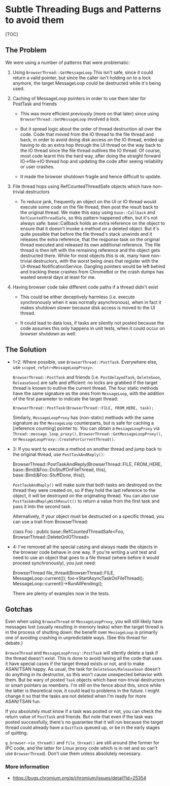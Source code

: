 # Subtle Threading Bugs and Patterns to avoid them

[TOC]

## The Problem
We were using a number of patterns that were problematic:

1. Using `BrowserThread::GetMessageLoop` This isn't safe, since it could return
   a valid pointer, but since the caller isn't holding on to a lock anymore, the
   target MessageLoop could be destructed while it's being used.
   
1. Caching of MessageLoop pointers in order to use them later for PostTask and friends

   * This was more efficient previously (more on that later) since using
     `BrowserThread::GetMessageLoop` involved a lock.
   
   * But it spread logic about the order of thread destruction all over the
     code.  Code that moved from the IO thread to the file thread and back, in
     order to avoid doing disk access on the IO thread, ended up having to do an
     extra hop through the UI thread on the way back to the IO thread since the
     file thread outlives the IO thread.  Of course, most code learnt this the
     hard way, after doing the straight forward IO->file->IO thread hop and
     updating the code after seeing reliability or user crashes.

   * It made the browser shutdown fragile and hence difficult to update.
   
1. File thread hops using RefCountedThreadSafe objects which have non-trivial
   destructors

   * To reduce jank, frequently an object on the UI or IO thread would execute
     some code on the file thread, then post the result back to the original
     thread.  We make this easy using `base::Callback` and
     `RefCountedThreadSafe`, so this pattern happened often, but it's not always
     safe: base::Callback holds an extra reference on the object to ensure that
     it doesn't invoke a method on a deleted object.  But it's quite possible
     that before the file thread's stack unwinds and it releases the extra
     reference, that the response task on the original thread executed and
     released its own additional reference.  The file thread is then left with
     the remaining reference and the object gets destructed there.  While for
     most objects this is ok, many have non-trivial destructors, with the worst
     being ones that register with the UI-thread NotificationService.  Dangling
     pointers would be left behind and tracking these crashes from ChromeBot or
     the crash dumps has wasted several days at least for me.

1. Having browser code take different code paths if a thread didn't exist

   * This could be either deceptively harmless (i.e. execute synchronously when
     it was normally asynchronous), when in fact it makes shutdown slower
     because disk access is moved to the UI thread.
 
   * It could lead to data loss, if tasks are silently not posted because the
     code assumes this only happens in unit tests, when it could occur on
     browser shutdown as well.

## The Solution

* 1+2: Where possible, use `BrowserThread::PostTask`. Everywhere else, use
  `scoped_refptr<MessageLoopProxy>`.

  `BrowserThread::PostTask` and friends (i.e. `PostDelayedTask`, `DeleteSoon`,
  `ReleaseSoon`) are safe and efficient: no locks are grabbed if the target
  thread is known to outlive the current thread.  The four static methods have
  the same signature as the ones from `MessageLoop`, with the addition of the
  first parameter to indicate the target thread:

    `BrowserThread::PostTask(BrowserThread::FILE, FROM_HERE, task);`

  Similarly, `MessageLoopProxy` has (non-static) methods with the same signature
  as the `MessageLoop` counterparts, but is safe for caching a [reference
  counting] pointer to. You can obtain a `MessageLoopProxy` via
  `Thread::message_loop_proxy()`, `BrowserThread::GetMessageLoopProxy()`, or
  `MessageLoopProxy::CreateForCurrentThread()`.

* 3: If you want to execute a method on another thread and jump back to the
  original thread, use `PostTaskAndReply()`:

    BrowserThread::PostTaskAndReply(BrowserThread::FILE, FROM_HERE,
                                    base::Bind(&Foo::DoStuffOnFileThread, this),
                                    base::Bind(&Foo::StuffDone, this));

  `PostTaskAndReply()` will make sure that both tasks are destroyed on the
  thread they were created on, so if they hold the last reference to the object,
  it will be destroyed on the originating thread. You can also use
  `PostTaskAndReplyWithResult()` to return a value from the first task and pass
  it into the second task.
  
  Alternatively, if your object must be destructed on a specific thread, you can
  use a trait from BrowserThread:

    class Foo : public base::RefCountedThreadSafe<Foo, BrowserThread::DeleteOnIOThread>

* 4: I've removed all the special casing and always made the objects in the
  browser code behave in one way.  If you're writing a unit test and need to use
  an object that goes to a file thread (where before it would proceed
  synchronously), you just need:

    BrowserThread file_thread(BrowserThread::FILE, MessageLoop::current());
    foo->StartAsyncTaskOnFileThread();
    MessageLoop::current()->RunAllPending();

  There are plenty of examples now in the tests.

## Gotchas
Even when using `BrowseThread` or `MessageLoopProxy`, you will still likely have
messages lost (usually resulting in memory leaks) when the target thread is in
the process of shutting down: the benefit over `MessageLoop` is primarily one of
avoiding crashing in unpredictable ways. (See this thread for debate.)

`BrowseThread` and `MessageLoopProxy::PostTask` will silently delete a task if
the thread doesn't exist.  This is done to avoid having all the code that uses
it have special cases if the target thread exists or not, and to make ASAN/TSAN
happy.  As usual, the task for `DeleteSoon/ReleaseSoon` doesn't do anything in
its destructor, so this won't cause unexpected behavior with them.  But be wary
of posted `Task` objects which have non-trivial destructors or smart pointers as
members.  I'm still on the fence about this, since while the latter is
theoretical now, it could lead to problems in the future.  I might change it so
that the tasks are not deleted when I'm ready for more ASAN/TSAN fun.

If you absolutely must know if a task was posted or not, you can check the
return value of `PostTask` and friends.  But note that even if the task was
posted successfully, there's no guarantee that it will run because the target
thread could already have a `QuitTask` queued up, or be in the early stages of
quitting.

`g_browser->io_thread()` and `file_thread()` are still around (the former for
IPC code, and the latter for Linux proxy code which is in net and so can't use
`BrowserThread`).  Don't use them unless absolutely necessary.


### More information

* https://bugs.chromium.org/p/chromium/issues/detail?id=25354

